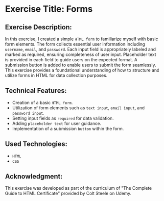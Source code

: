 <h1>Exercise Title: Forms</h1>

<h2>Exercise Description:</h2>
<p>In this exercise, I created a simple <code>HTML form</code> to familiarize myself with basic form elements. The form collects essential user information including <code>username</code>, <code>email</code>, and <code>password</code>. Each input field is appropriately labeled and marked as required, ensuring completeness of user input. Placeholder text is provided in each field to guide users on the expected format. A submission button is added to enable users to submit the form seamlessly. This exercise provides a foundational understanding of how to structure and utilize forms in HTML for data collection purposes.</p>

<h2>Technical Features:</h2>
<ul>
  <li>Creation of a basic <code>HTML form</code>.</li>
  <li>Utilization of form elements such as <code>text input</code>, <code>email input</code>, and <code>password input</code>.</li>
  <li>Setting input fields as <code>required</code> for data validation.</li>
  <li>Adding <code>placeholder text</code> for user guidance.</li>
  <li>Implementation of a submission <code>button</code> within the form.</li>
</ul>

<h2>Used Technologies:</h2>
<ul>
  <li><code>HTML</code></li>
  <li><code>CSS</code></li>
</ul>


<h2>Acknowledgment:</h2>
<p>This exercise was developed as part of the curriculum of "The Complete Guide to HTML Certificate" provided by Colt Steele on Udemy.</p>
